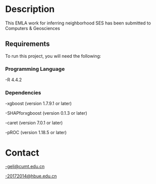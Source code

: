 # Description

This EMLA work for inferring neighborhood SES has been submitted to Computers & Geosciences

## Requirements

To run this project, you will need the following:

### Programming Language

-R 4.4.2

### Dependencies

-xgboost (version 1.7.9.1 or later)

-SHAPforxgboost (version 0.1.3 or later)

-caret (version 7.0.1 or later)

-pROC (version 1.18.5 or later)

# Contact

-geli@cumt.edu.cn

-20172014@hbue.edu.cn
